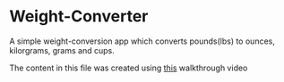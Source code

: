 # Weight-Converter
A simple weight-conversion app which converts pounds(lbs) to ounces, kilorgrams, grams and cups. 

The content in this file was created using [this](https://www.youtube.com/watch?v=7l-ZAuU8TXc) walkthrough video
